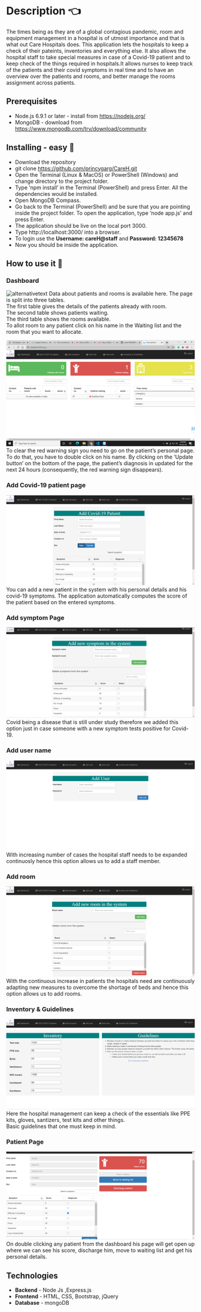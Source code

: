 # Description 👈
The times being as they are of a global contagious pandemic, room and equipment management in a hospital is of utmost importance and that is what out Care Hospitals does. This application lets the hospitals to keep a check of their pateints, inventories and everything else.  It also allows the hospital staff to take special measures in case of a Covid-19 patient and to keep check of the things required in hospitals.It allows nurses to keep track of the patients and their covid symptoms in real time and to have an overview over the patients and rooms, and better manage the rooms assignment across patients.

## Prerequisites

- Node.js 6.9.1 or later - install from https://nodejs.org/  
- MongoDB - download from https://www.mongodb.com/try/download/community

## Installing - easy 🔌

- Download the repository  
- git clone https://github.com/princygarg/CareH.git  
- Open the Terminal (Linux & MacOS) or PowerShell (Windows) and change directory to the project folder.  
- Type ‘npm install’ in the Terminal (PowerShell) and press Enter. All the dependencies would be installed.  
- Open MongoDB Compass.  
- Go back to the Terminal (PowerShell) and be sure that you are pointing inside the project folder. To open the application, type ‘node app.js’ and press Enter.  
- The application should be live on the local port 3000.  
- Type http://localhost:3000/ into a browser.  
- To login use the **Username: careH@staff** and **Password: 12345678**  
- Now you should be inside the application.  

## How to use it 📖
### Dashboard
![alternativetext](C:\Users\hp\Downloads/Homepage.png)
Data about patients and rooms is available here. The page is split into three tables.  
The first table gives the details of the patients already with room.  
The second table shows patients waiting.  
The third table shows the rooms available.  
To allot room to any patient click on his name in the Waiting list and the room that you want to allocate.  
  
  
![Alert](images/alert.png)
To clear the red warning sign you need to go on the patient’s personal page. To do that, you have to double click on his name. By clicking on the ‘Update button’ on the bottom of the page, the patient’s diagnosis in updated for the next 24 hours (consequently, the red warning sign disappears).

### Add Covid-19 patient page
![Add patient](images/Add_patient.PNG)
You can add a new patient in the system with his personal details and his covid-19 symptoms. The application automatically computes the score of the patient based on the entered symptoms.

### Add symptom Page
![Add symptom](images/Add_symptoms.PNG)
Covid being a disease that is still under study therefore we added this option just in case someone with a new symptom tests positive for Covid-19.

### Add user name
![Add user](images/Add_user.PNG)
With increasing number of cases the hospital staff needs to be expanded continuosly hence this option allows us to add a staff member.

### Add room
![Add room](images/Add_room.PNG)
With the continuous increase in patients the hospitals need are continuously adapting new measures to overcome the shortage of beds and hence this option allows us to add rooms.

### Inventory & Guidelines
![Inventory](images/Inventory.PNG)
Here the hospital management can keep a check of the essentials like PPE kits, gloves, santizers, test kits and other things.  
Basic guidelines that one must keep in mind.

### Patient Page
![Patient](images/Patient.PNG)
On double clicking any patient from the dashboard his page will get open up where we can see his score, discharge him, move to waiting list and get his personal details.


## Technologies 
- **Backend** - Node Js ,Express.js
- **Frontend** - HTML, CSS, Bootstrap, jQuery
- **Database** - mongoDB
